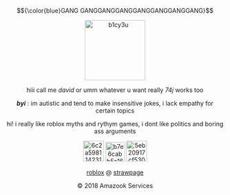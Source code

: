 $${\color{blue}GANG GANGGANGGANGGANGGANGGANGGANG}$$
<p align="center"> <img width="140" height="140" alt="b1cy3u" src="https://github.com/user-attachments/assets/99f453a7-9666-4f47-aa5b-f10046396ff7" /> </p>
<p align="center"> hiii call me <em>david</em> or umm whatever u want really <em>74j</em> works too </p>
<p align="center"> <em><strong>byi</strong></em> : im autistic and tend to make insensitive jokes, i lack empathy for certain topics</p>
<p align="center"> hi! i really like roblox myths and rythym games, i dont like politics and boring ass arguments </p>
<p align="center"> <img width="48" height="48" alt="6c2a598114231066a386fa716ac099c4" src="https://github.com/user-attachments/assets/8671f1b4-c1d2-4b05-b30d-7fe1c3fd02b9" /> <img width="45" height="45" alt="b7e6cabb5a1600d813f5843f37181fa3" src="https://github.com/user-attachments/assets/c4f2c06d-11aa-4f06-bcfc-7e8ffc74d0f7" /> <img width="48" height="48" alt="5eb20917cf530583e2641c0e1f7ba95e" src="https://github.com/user-attachments/assets/de8c1e97-997c-4ff2-b6c2-170e38a74dc6" /> </p>
<p align="center"> <a href="https://www.roblox.com/users/4323342752">roblox</a> @ <a href="https://makeafriend.straw.page/">strawpage</a> </p>
<p align="center"> © 2018 Amazook Services </p>



